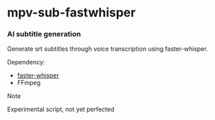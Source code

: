 # mpv-sub-fastwhisper
### AI subtitle generation

Generate srt subtitles through voice transcription using faster-whisper. 

Dependency:

- [faster-whisper](https://github.com/Purfview/whisper-standalone-win)
- FFmpeg


> [!NOTE]
> Experimental script, not yet perfected
